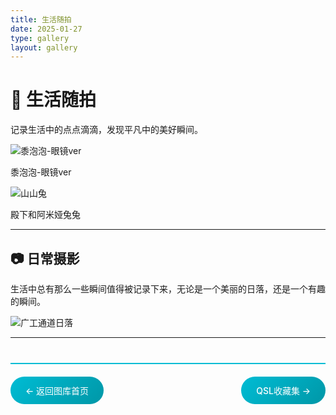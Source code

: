 ```yaml
---
title: 生活随拍
date: 2025-01-27
type: gallery
layout: gallery
---
```

# 📱 生活随拍

记录生活中的点点滴滴，发现平凡中的美好瞬间。

![黍泡泡-眼镜ver](/images/gallery/b4a360d3b7eb379358b89a2a22122a73.jpg)

黍泡泡-眼镜ver

![山山兔](/images/gallery/山山兔.jpg)

殿下和阿米娅兔兔

---

## 📷 日常摄影

生活中总有那么一些瞬间值得被记录下来，无论是一个美丽的日落，还是一个有趣的瞬间。

![广工通道日落](/images/gallery/1fe955ddfabcbd20d5588b62e4370687.jpg)

---

<div class="gallery-nav">
<a href="/gallery/" class="nav-btn">← 返回图库首页</a>
<a href="/gallery/qsl/" class="nav-btn">QSL收藏集 →</a>
</div>

<style>


.gallery-nav {
    display: flex;
    justify-content: space-between;
    margin-top: 40px;
    padding: 20px 0;
    border-top: 2px solid #00bcd4;
}

.nav-btn {
    background: linear-gradient(135deg, #00bcd4, #0097a7);
    color: white;
    padding: 12px 24px;
    border-radius: 25px;
    text-decoration: none;
    transition: all 0.3s ease;
    font-weight: 500;
}

.nav-btn:hover {
    background: linear-gradient(135deg, #0097a7, #00838f);
    transform: translateY(-2px);
    box-shadow: 0 8px 25px rgba(0, 188, 212, 0.3);
}

@media (max-width: 768px) {
    .gallery-nav {
        flex-direction: column;
        gap: 10px;
    }
  
    .nav-btn {
        text-align: center;
    }
}
</style>

